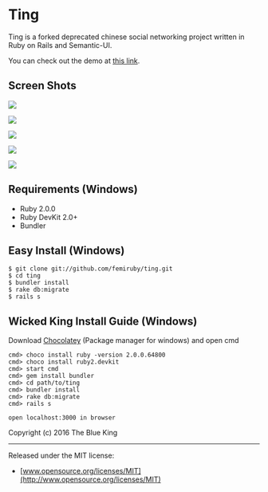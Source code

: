 # Ting

Ting is a forked deprecated chinese social networking project written in Ruby on Rails and Semantic-UI.

You can check out the demo at [this link](http://tinger.herokuapp.com).

## Screen Shots

![](http://ww1.sinaimg.cn/large/76dc7f1bgw1ent5zzgeyvj21kw11416d.jpg)

![](http://ww1.sinaimg.cn/large/76dc7f1bgw1ent5xvakuyj21kw114qce.jpg)

![](http://ww4.sinaimg.cn/large/76dc7f1bgw1ent5z2xqrnj21kw114n2c.jpg)

![](http://ww4.sinaimg.cn/large/76dc7f1bgw1ent60hhp39j21kw11443g.jpg)

![](http://ww1.sinaimg.cn/large/76dc7f1bgw1ent60ssvxgj21kw1147aa.jpg)

## Requirements (Windows)

+ Ruby 2.0.0
+ Ruby DevKit 2.0+
+ Bundler

## Easy Install (Windows)
    $ git clone git://github.com/femiruby/ting.git
    $ cd ting
    $ bundler install
    $ rake db:migrate
    $ rails s

## Wicked King Install Guide (Windows)
Download [Chocolatey](https://chocolatey.org/) (Package manager for windows) and open cmd

    cmd> choco install ruby -version 2.0.0.64800
    cmd> choco install ruby2.devkit
    cmd> start cmd
    cmd> gem install bundler
    cmd> cd path/to/ting
    cmd> bundler install
    cmd> rake db:migrate
    cmd> rails s
    
    open localhost:3000 in browser



Copyright (c) 2016 The Blue King

---------------

Released under the MIT license:

* [www.opensource.org/licenses/MIT](http://www.opensource.org/licenses/MIT)
